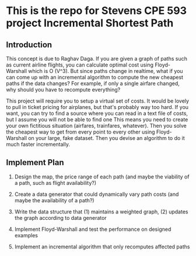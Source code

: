 # This is the repo for Stevens CPE 593 project Incremental Shortest Path

## Introduction

This concept is due to Raghav Daga. If you are given a graph of paths such as current airline flights, you can calculate optimal cost using Floyd-Warshall which is O (V^3). But since paths change in realtime, what if you can come up with an incremental algorithm to compute the new cheapest paths if the data changes? For example, if only a single airfare changed, why should you have to recompute everything?

This project will require you to setup a virtual set of costs. It would be lovely to pull in ticket pricing for airplanes, but that's probably way too hard. If you want, you can try to find a source where you can read in a text file of costs, but I assume you will not be able to find one This means you need to create your own fictitious situation (airfares, trainfares, whatever). Then you solve the cheapest way to get from every point to every other using Floyd-Warshall on your large, fake dataset. Then you devise an algorithm to do it much faster incrementally.

## Implement Plan

1. Design the map, the price range of each path (and maybe the viability of a path, such as flight availability?)

2. Create a data generator that could dynamically vary path costs (and maybe the availability of a path?)

3. Write the data structure that (1) maintains a weighted graph, (2) updates the graph according to data generator

4. Implement Floyd-Warshall and test the performance on designed examples

5. Implement an incremental algorithm that only recomputes affected paths